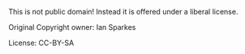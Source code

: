 This is not public domain! Instead it is offered under a liberal license.

Original Copyright owner: Ian Sparkes

License: CC-BY-SA
